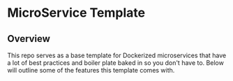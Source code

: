 # MicroService Template

## Overview
This repo serves as a base template for Dockerized microservices that have a lot of best practices and boiler plate baked in so you don't have to. 
Below will outline some of the features this template comes with.